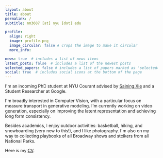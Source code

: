 ```yaml
---
layout: about
title: about
permalink: /
subtitle: nm3607 [at] nyu [dot] edu

profile:
  align: right
  image: profile.png
  image_circular: false # crops the image to make it circular
  more_info: 

news: true  # includes a list of news items
latest_posts: false  # includes a list of the newest posts
selected_papers: false # includes a list of papers marked as "selected={true}"
social: true  # includes social icons at the bottom of the page
---
```


I'm an incoming PhD student at NYU Courant advised by [Saining Xie](https://www.sainingxie.com/) and a Student Researcher at Google. 

I'm broadly interested in Computer Vision, with a particular focus on measure transport in generative modeling. I'm currently working on video generation, especially on improving the latent representation and achieving long form consistency.

Besides academics, I enjoy outdoor activities: basketball, hiking, and snowboarding (very new to this!), and I like photography. I'm also on my way to collecting playbooks of all Broadway shows and stcikers from all National Parks.

Here is my [CV](assets/pdf/CV.pdf).

<!-- Write your biography here. Tell the world about yourself. Link to your favorite [subreddit](http://reddit.com). You can put a picture in, too. The code is already in, just name your picture `prof_pic.jpg` and put it in the `img/` folder.

Put your address / P.O. box / other info right below your picture. You can also disable any of these elements by editing `profile` property of the YAML header of your `_pages/about.md`. Edit `_bibliography/papers.bib` and Jekyll will render your [publications page](/al-folio/publications/) automatically.

Link to your social media connections, too. This theme is set up to use [Font Awesome icons](https://fontawesome.com/) and [Academicons](https://jpswalsh.github.io/academicons/), like the ones below. Add your Facebook, Twitter, LinkedIn, Google Scholar, or just disable all of them. -->